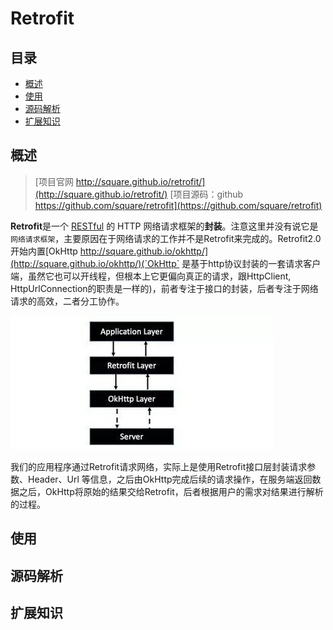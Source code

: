 # Retrofit 

## 目录

+ [概述](#0)
+ [使用](#1)
+ [源码解析](#2)
+ [扩展知识](#3)


<h2 id="0"> 概述 </h2>

> [项目官网 http://square.github.io/retrofit/](http://square.github.io/retrofit/)
>                    [项目源码：github https://github.com/square/retrofit](https://github.com/square/retrofit)

**Retrofit**是一个 [RESTful](http://baike.baidu.com/link?url=diNiB-Mag1_w58m9Ygv1Q_exrnWeIwysrGakOZpcB1gnhiNfqhX-5zUgM6r4lsU2eilk7J7Qcg7EJdXp7K2M8K "RESTful百度百科") 的 HTTP 网络请求框架的**封装**。注意这里并没有说它是`网络请求框架`，主要原因在于网络请求的工作并不是Retrofit来完成的。Retrofit2.0 开始内置[OkHttp http://square.github.io/okhttp/](http://square.github.io/okhttp/)(`OkHttp` 是基于http协议封装的一套请求客户端，虽然它也可以开线程，但根本上它更偏向真正的请求，跟HttpClient, HttpUrlConnection的职责是一样的)，前者专注于接口的封装，后者专注于网络请求的高效，二者分工协作。

![Retrofit架构图](pictures/pic1.jpg)

我们的应用程序通过Retrofit请求网络，实际上是使用Retrofit接口层封装请求参数、Header、Url 等信息，之后由OkHttp完成后续的请求操作，在服务端返回数据之后，OkHttp将原始的结果交给Retrofit，后者根据用户的需求对结果进行解析的过程。


<h2 id="1"> 使用 </h2>

<h2 id="2"> 源码解析 </h2>

<h2 id="3"> 扩展知识 </h2>
